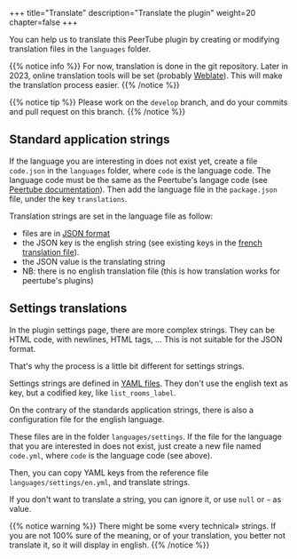 +++
title="Translate"
description="Translate the plugin"
weight=20
chapter=false
+++

You can help us to translate this PeerTube plugin by creating or modifying translation files in the `languages` folder.

{{% notice info %}}
For now, translation is done in the git repository. Later in 2023, online translation tools will be set (probably [Weblate](https://weblate.org)). This will make the translation process easier.
{{% /notice %}}

{{% notice tip %}}
Please work on the `develop` branch, and do your commits and pull request on this branch.
{{% /notice %}}

## Standard application strings

If the language you are interesting in does not exist yet, create a file `code.json` in the `languages` folder, where `code` is the language code.
The language code must be the same as the Peertube's langage code (see [Peertube documentation](https://github.com/Chocobozzz/PeerTube/blob/develop/support/doc/translation.md)).
Then add the language file in the `package.json` file, under the key `translations`.

Translation strings are set in the language file as follow:

- files are in [JSON format](https://www.json.org)
- the JSON key is the english string (see existing keys in the [french translation file](languages/fr.json)).
- the JSON value is the translating string
- NB: there is no english translation file (this is how translation works for peertube's plugins)

## Settings translations

In the plugin settings page, there are more complex strings.
They can be HTML code, with newlines, HTML tags, ...
This is not suitable for the JSON format.

That's why the process is a little bit different for settings strings.

Settings strings are defined in [YAML files](https://en.wikipedia.org/wiki/YAML).
They don't use the english text as key, but a codified key, like `list_rooms_label`.

On the contrary of the standards application strings, there is also a configuration file for the english language.

These files are in the folder `languages/settings`. If the file for the language that you are interested in does not exist, just create a new file
named `code.yml`, where `code` is the language code (see above).

Then, you can copy YAML keys from the reference file `languages/settings/en.yml`, and translate strings.

If you don't want to translate a string, you can ignore it, or use `null` or `~` as value.

{{% notice warning %}}
There might be some «very technical» strings. If you are not 100% sure of
the meaning, or of your translation, you better not translate it,
so it will display in english.
{{% /notice %}}
